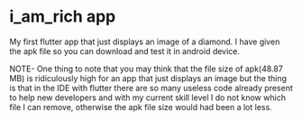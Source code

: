 # i_am_rich app

My first flutter app that just displays  an image of a diamond.
I have given the apk file so you can download and test it in android device.

NOTE- One thing to note that you may think that the file size of apk(48.87 MB) is ridiculously high 
for an app that just displays an image but the thing is  that in the IDE with flutter there are so 
many useless code already present to help new developers and with my current skill level I do not 
know which file I can remove, otherwise the apk file size would had been a lot less. 

